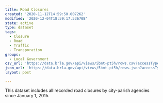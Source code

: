 ```yaml
---
title: Road Closures
created: '2020-11-12T14:59:50.007262'
modified: '2020-12-04T18:59:17.536708'
state: active
type: dataset
tags:
  - Closure
  - Road
  - Traffic
  - Transporation
groups:
  - Local Government
csv_url: 'https://data.brla.gov/api/views/5bmt-pt5h/rows.csv?accessType=DOWNLOAD'
json_url: 'https://data.brla.gov/api/views/5bmt-pt5h/rows.json?accessType=DOWNLOAD'
layout: post

---
```

This dataset includes all recorded road closures by city-parish agencies since January 1, 2015.
